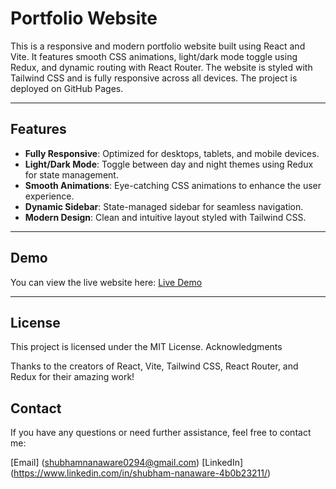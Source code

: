 # Portfolio Website

This is a responsive and modern portfolio website built using React and Vite. It features smooth CSS animations, light/dark mode toggle using Redux, and dynamic routing with React Router. The website is styled with Tailwind CSS and is fully responsive across all devices. The project is deployed on GitHub Pages.

---

## Features

- **Fully Responsive**: Optimized for desktops, tablets, and mobile devices.
- **Light/Dark Mode**: Toggle between day and night themes using Redux for state management.
- **Smooth Animations**: Eye-catching CSS animations to enhance the user experience.
- **Dynamic Sidebar**: State-managed sidebar for seamless navigation.
- **Modern Design**: Clean and intuitive layout styled with Tailwind CSS.

---

## Demo

You can view the live website here: [Live Demo](https://shubhamsrmn.me)

---

## License

This project is licensed under the MIT License.
Acknowledgments

Thanks to the creators of React, Vite, Tailwind CSS, React Router, and Redux for their amazing work!

## Contact

If you have any questions or need further assistance, feel free to contact me:

[Email] (shubhamnanaware0294@gmail.com)
[LinkedIn] (https://www.linkedin.com/in/shubham-nanaware-4b0b23211/)
